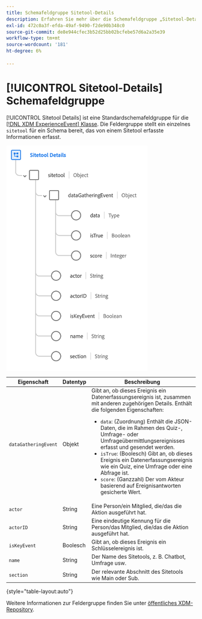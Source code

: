 ```yaml
---
title: Schemafeldgruppe Sitetool-Details
description: Erfahren Sie mehr über die Schemafeldgruppe „Sitetool-Details“.
exl-id: 472c0a3f-efda-49af-9490-f2de90b348c0
source-git-commit: de8e944cfec3b52d25bb02bcfebe57d6a2a35e39
workflow-type: tm+mt
source-wordcount: '181'
ht-degree: 6%

---
```


# [!UICONTROL Sitetool-Details] Schemafeldgruppe

[!UICONTROL Sitetool Details] ist eine Standardschemafeldgruppe für die [[!DNL XDM ExperienceEvent] Klasse](../../classes/experienceevent.md). Die Feldergruppe stellt ein einzelnes `sitetool` für ein Schema bereit, das von einem Sitetool erfasste Informationen erfasst.

![Feldergruppenstruktur](../../images/field-groups/sitetool-details.png)

| Eigenschaft | Datentyp | Beschreibung |
| --- | --- | --- |
| `dataGatheringEvent` | Objekt | Gibt an, ob dieses Ereignis ein Datenerfassungsereignis ist, zusammen mit anderen zugehörigen Details. Enthält die folgenden Eigenschaften:<ul><li>`data`: (Zuordnung) Enthält die JSON-Daten, die im Rahmen des Quiz-, Umfrage- oder Umfrageübermittlungsereignisses erfasst und gesendet werden.</li><li>`isTrue`: (Boolesch) Gibt an, ob dieses Ereignis ein Datenerfassungsereignis wie ein Quiz, eine Umfrage oder eine Abfrage ist.</li><li>`score`: (Ganzzahl) Der vom Akteur basierend auf Ereignisantworten gesicherte Wert.</li></ul> |
| `actor` | String | Eine Person/ein Mitglied, die/das die Aktion ausgeführt hat. |
| `actorID` | String | Eine eindeutige Kennung für die Person/das Mitglied, die/das die Aktion ausgeführt hat. |
| `isKeyEvent` | Boolesch | Gibt an, ob dieses Ereignis ein Schlüsselereignis ist. |
| `name` | String | Der Name des Sitetools, z. B. Chatbot, Umfrage usw. |
| `section` | String | Der relevante Abschnitt des Sitetools wie Main oder Sub. |

{style="table-layout:auto"}

Weitere Informationen zur Feldergruppe finden Sie unter [öffentliches XDM-Repository](https://github.com/adobe/xdm/blob/master/components/fieldgroups/experience-event/industry-verticals/experienceevent-healthcare-sitetool.schema.json).
